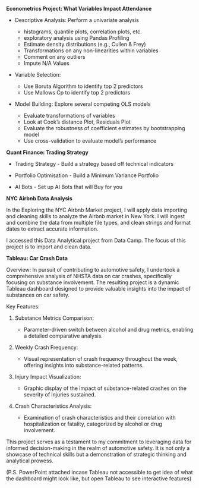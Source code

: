 **Econometrics Project: What Variables Impact Attendance**

- Descriptive Analysis: Perform a univariate analysis
    - histograms, quantile plots, correlation plots, etc.
    - exploratory analysis using Pandas Profiling
    - Estimate density distributions (e.g., Cullen & Frey)
    - Transformations on any non-linearities within variables
    - Comment on any outliers
    - Impute N/A Values

- Variable Selection:
    - Use Boruta Algorithm to identify top 2 predictors
    - Use Mallows Cp to identify top 2 predictors 

- Model Building: Explore several competing OLS models
    - Evaluate transformations of variables
    - Look at Cook’s distance Plot, Residuals Plot
    - Evaluate the robustness of coefficient estimates by bootstrapping model
    - Use cross-validation to evaluate model’s performance

**Quant Finance: Trading Strategy**

- Trading Strategy
      - Build a strategy based off technical indicators

- Portfolio Optimisation
      - Build a Minimum Variance Portfolio

- AI Bots
      - Set up AI Bots that will Buy for you

**NYC Airbnb Data Analysis**

In the Exploring the NYC Airbnb Market project, I will apply data importing and cleaning skills to analyze the Airbnb market in New York. I will ingest and combine the data from multiple file types, and clean strings and format dates to extract accurate information.  

I accessed this Data Analytical project from Data Camp. The focus of this project is to import and clean data.

**Tableau: Car Crash Data**

Overview: In pursuit of contributing to automotive safety, I undertook a comprehensive analysis of NHSTA data on car crashes, specifically focusing on substance involvement. The resulting project is a dynamic Tableau dashboard designed to provide valuable insights into the impact of substances on car safety.

Key Features:

  1) Substance Metrics Comparison:
       - Parameter-driven switch between alcohol and drug metrics, enabling a detailed comparative analysis.

  3) Weekly Crash Frequency:
       - Visual representation of crash frequency throughout the week, offering insights into substance-related patterns.

  3) Injury Impact Visualization:
       - Graphic display of the impact of substance-related crashes on the severity of injuries sustained.

  5) Crash Characteristics Analysis:
       - Examination of crash characteristics and their correlation with hospitalization or fatality, categorized by alcohol or drug involvement.

This project serves as a testament to my commitment to leveraging data for informed decision-making in the realm of automotive safety. It is not only a showcase of technical skills but a demonstration of strategic thinking and analytical prowess.

(P.S. PowerPoint attached incase Tableau not accessible to get idea of what the dashboard might look like, but open Tableau to see interactive features)
